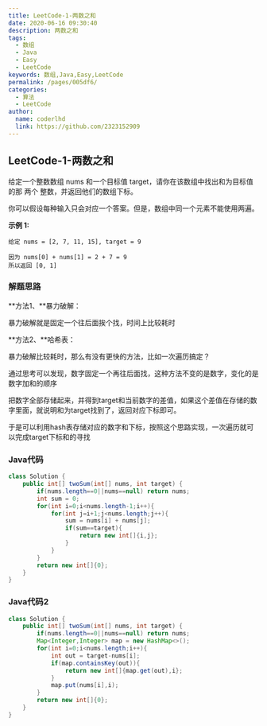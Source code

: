 ```yaml
---
title: LeetCode-1-两数之和
date: 2020-06-16 09:30:40
description: 两数之和
tags: 
  - 数组
  - Java
  - Easy
  - LeetCode
keywords: 数组,Java,Easy,LeetCode
permalink: /pages/005df6/
categories: 
  - 算法
  - LeetCode
author: 
  name: coderlhd
  link: https://github.com/2323152909
---
```


## LeetCode-1-两数之和

给定一个整数数组 nums 和一个目标值 target，请你在该数组中找出和为目标值的那 两个 整数，并返回他们的数组下标。

你可以假设每种输入只会对应一个答案。但是，数组中同一个元素不能使用两遍。

 <!--more-->

**示例 1:**

```
给定 nums = [2, 7, 11, 15], target = 9

因为 nums[0] + nums[1] = 2 + 7 = 9
所以返回 [0, 1]
```

### 解题思路

**方法1、**暴力破解：

暴力破解就是固定一个往后面挨个找，时间上比较耗时

**方法2、**哈希表：

暴力破解比较耗时，那么有没有更快的方法，比如一次遍历搞定？

通过思考可以发现，数字固定一个再往后面找，这种方法不变的是数字，变化的是数字加和的顺序

把数字全部存储起来，并得到target和当前数字的差值，如果这个差值在存储的数字里面，就说明和为target找到了，返回对应下标即可。

于是可以利用hash表存储对应的数字和下标，按照这个思路实现，一次遍历就可以完成target下标和的寻找

### Java代码

```java
class Solution {
    public int[] twoSum(int[] nums, int target) {
        if(nums.length==0||nums==null) return nums;
        int sum = 0;
        for(int i=0;i<nums.length-1;i++){
            for(int j=i+1;j<nums.length;j++){
                sum = nums[i] + nums[j];
                if(sum==target){
                    return new int[]{i,j};
                }
            }
        }
        return new int[]{0};
    }
}
```

### Java代码2

```java
class Solution {
    public int[] twoSum(int[] nums, int target) {
        if(nums.length==0||nums==null) return nums;
        Map<Integer,Integer> map = new HashMap<>();
        for(int i=0;i<nums.length;i++){
            int out = target-nums[i];
            if(map.containsKey(out)){
                return new int[]{map.get(out),i};
            }
            map.put(nums[i],i);
        }
        return new int[]{0};
    }
}
```

